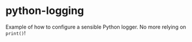 # python-logging

Example of how to configure a sensible Python logger. No more relying on `print()`!
